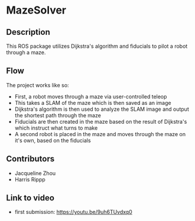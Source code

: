 # MazeSolver

## Description
This ROS package utilizes Dijkstra's algorithm and fiducials to pilot a robot through a maze.

## Flow
The project works like so:
* First, a robot moves through a maze via user-controlled teleop
* This takes a SLAM of the maze which is then saved as an image
* Dijkstra's algorithm is then used to analyze the SLAM image and output the shortest path through the maze
* Fiducials are then created in the maze based on the result of Dijkstra's which instruct what turns to make
* A second robot is placed in the maze and moves through the maze on it's own, based on the fiducials

## Contributors
* Jacqueline Zhou
* Harris Rippp

## Link to video
* first submission: https://youtu.be/9uh6TUvdxq0
